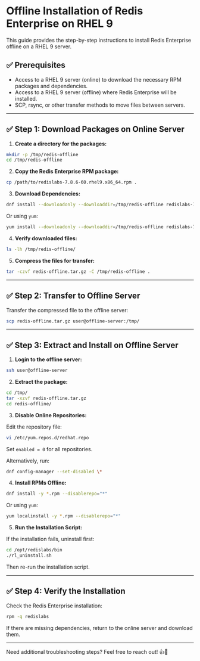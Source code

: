 
# Offline Installation of Redis Enterprise on RHEL 9

This guide provides the step-by-step instructions to install Redis Enterprise offline on a RHEL 9 server.

## ✅ Prerequisites
- Access to a RHEL 9 server (online) to download the necessary RPM packages and dependencies.
- Access to a RHEL 9 server (offline) where Redis Enterprise will be installed.
- SCP, rsync, or other transfer methods to move files between servers.

---

## ✅ Step 1: Download Packages on Online Server

1. **Create a directory for the packages:**

```bash
mkdir -p /tmp/redis-offline
cd /tmp/redis-offline
```

2. **Copy the Redis Enterprise RPM package:**

```bash
cp /path/to/redislabs-7.8.6-60.rhel9.x86_64.rpm .
```

3. **Download Dependencies:**

```bash
dnf install --downloadonly --downloaddir=/tmp/redis-offline redislabs-7.8.6-60.rhel9.x86_64.rpm
```

Or using `yum`:

```bash
yum install --downloadonly --downloaddir=/tmp/redis-offline redislabs-7.8.6-60.rhel9.x86_64.rpm
```

4. **Verify downloaded files:**

```bash
ls -lh /tmp/redis-offline/
```

5. **Compress the files for transfer:**

```bash
tar -czvf redis-offline.tar.gz -C /tmp/redis-offline .
```

---

## ✅ Step 2: Transfer to Offline Server

Transfer the compressed file to the offline server:

```bash
scp redis-offline.tar.gz user@offline-server:/tmp/
```

---

## ✅ Step 3: Extract and Install on Offline Server

1. **Login to the offline server:**

```bash
ssh user@offline-server
```

2. **Extract the package:**

```bash
cd /tmp/
tar -xzvf redis-offline.tar.gz
cd redis-offline/
```

3. **Disable Online Repositories:**

Edit the repository file:

```bash
vi /etc/yum.repos.d/redhat.repo
```

Set `enabled = 0` for all repositories.

Alternatively, run:

```bash
dnf config-manager --set-disabled \*
```

4. **Install RPMs Offline:**

```bash
dnf install -y *.rpm --disablerepo="*"
```

Or using `yum`:

```bash
yum localinstall -y *.rpm --disablerepo="*"
```

5. **Run the Installation Script:**

If the installation fails, uninstall first:

```bash
cd /opt/redislabs/bin
./rl_uninstall.sh
```

Then re-run the installation script.

---

## ✅ Step 4: Verify the Installation

Check the Redis Enterprise installation:

```bash
rpm -q redislabs
```

If there are missing dependencies, return to the online server and download them.

---

Need additional troubleshooting steps? Feel free to reach out! 👍🙂
